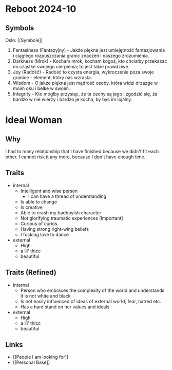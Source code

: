 # Reboot 2024-10

## Symbols

Oslo: [[Symbole]]

1. Fantasiness (Fantazyjny) - Jakże piękna jest umiejętność fantazjowania i ciągłego rozpuszczania granic znaczeń i naszego zrozumienia.
2. Darkness (Mrok) - Kocham mrok, kocham kogoś, kto chciałby przekazać mi cząstke swojego cierpienia; to jest takie prawdziwe.
3. Joy (Radość) - Radość to czysta energia, wykroczenie poza swoje granice - element, który nas wzrasta.
4. Wisdom - O jakże piękna jest mądrość osoby, która widzi drzazge w moim oku i belke w swoim.
5. Integrity - Kto mógłby przysiąc, że te cechy są jego i zgodzić się, że bardzo w nie wierzy i bardzo je kocha, by być im lojalny.

# Ideal Woman

## Why

I had to many relationship that I have finished because we didn't fit each other.
I cannot risk it any more, because I don't have enough time.

## Traits

- internal
    - Intelligent and wise person
        - I can have a thread of understanding
    - Is able to change
    - Is creative
    - Able to crash my badboyish character
    - Not glorifying traumatic experiences [Important]
    - Curious of curios 
    - Having strong right-wing beliefs
    - I fucking love to dance
- external
    - High
    - a lil' thicc
    - beautiful

## Traits (Refined)

- internal
    - Person who embraces the complexity of the world and understands it is not white and black
    - Is not easily influenced of ideas of external world; fear, hatred etc.
    - Has a hard stand on her values and ideals
- external
    - High
    - a lil' thicc
    - beautiful

## Links

- [[People I am looking for]]
- [[Personal Base]]
